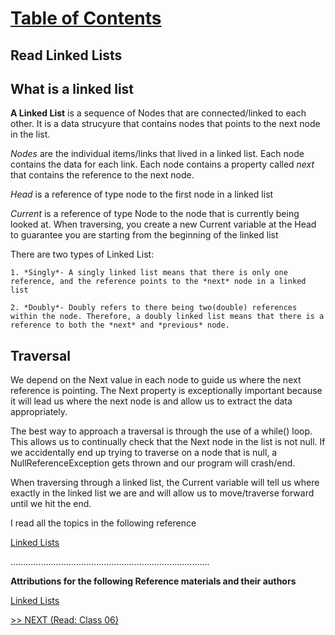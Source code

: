 # [Table of Contents](https://wondwosentsige.github.io/code-401-reading-notes/Home)

## Read Linked Lists

## What is a linked list

__A Linked List__ is a sequence of Nodes that are connected/linked to each other. It is a data strucyure that contains nodes that points to the next node in the list.

*Nodes* are the individual items/links that lived in a linked list. Each node contains the data for each link. Each node contains a property called *next* that contains the reference to the next node.

*Head* is a reference of type node to the first node in a linked list

*Current* is a reference of type Node to the node that is currently being looked at. When traversing, you create a new Current variable at the Head to guarantee you are starting from the beginning of the linked list

There are two types of Linked List:

    1. *Singly*- A singly linked list means that there is only one reference, and the reference points to the *next* node in a linked list

    2. *Doubly*- Doubly refers to there being two(double) references within the node. Therefore, a doubly linked list means that there is a reference to both the *next* and *previous* node.

## Traversal

We depend on the Next value in each node to guide us where the next reference is pointing. The Next property is exceptionally important because it will lead us where the next node is and allow us to extract the data appropriately.

The best way to approach a traversal is through the use of a while() loop. This allows us to continually check that the Next node in the list is not null. If we accidentally end up trying to traverse on a node that is null, a NullReferenceException gets thrown and our program will crash/end.

When traversing through a linked list, the Current variable will tell us where exactly in the linked list we are and will allow us to move/traverse forward until we hit the end.

I read all the topics in the following reference

[Linked Lists](https://codefellows.github.io/common_curriculum/data_structures_and_algorithms/Code_401/class-05/resources/singly_linked_list.html)





















...............................................................................

__Attributions for the following Reference materials and their authors__

[Linked Lists](https://codefellows.github.io/common_curriculum/data_structures_and_algorithms/Code_401/class-05/resources/singly_linked_list.html)


[>> NEXT (Read: Class 06)](https://wondwosentsige.github.io/code-401-reading-note/class-06)
